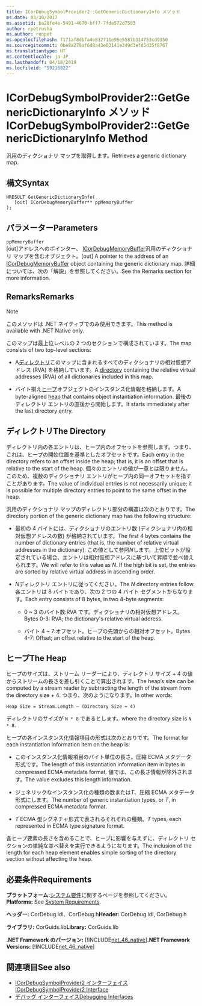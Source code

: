 ```yaml
---
title: ICorDebugSymbolProvider2::GetGenericDictionaryInfo メソッド
ms.date: 03/30/2017
ms.assetid: ba28fe4e-5491-4670-bff7-7fde572d7593
author: rpetrusha
ms.author: ronpet
ms.openlocfilehash: f171af8dbfa4e812711e95e5587b314753cd9350
ms.sourcegitcommit: 0be8a279af6d8a43e03141e349d3efd5d35f8767
ms.translationtype: HT
ms.contentlocale: ja-JP
ms.lasthandoff: 04/18/2019
ms.locfileid: "59216822"
---
```

# <a name="icordebugsymbolprovider2getgenericdictionaryinfo-method"></a><span data-ttu-id="33fa0-102">ICorDebugSymbolProvider2::GetGenericDictionaryInfo メソッド</span><span class="sxs-lookup"><span data-stu-id="33fa0-102">ICorDebugSymbolProvider2::GetGenericDictionaryInfo Method</span></span>
<span data-ttu-id="33fa0-103">汎用のディクショナリ マップを取得します。</span><span class="sxs-lookup"><span data-stu-id="33fa0-103">Retrieves a generic dictionary map.</span></span>  
  
## <a name="syntax"></a><span data-ttu-id="33fa0-104">構文</span><span class="sxs-lookup"><span data-stu-id="33fa0-104">Syntax</span></span>  
  
```  
HRESULT GetGenericDictionaryInfo(  
   [out] ICorDebugMemoryBuffer** ppMemoryBuffer  
);  
```  
  
## <a name="parameters"></a><span data-ttu-id="33fa0-105">パラメーター</span><span class="sxs-lookup"><span data-stu-id="33fa0-105">Parameters</span></span>  
 `ppMemoryBuffer`  
 <span data-ttu-id="33fa0-106">[out]アドレスへのポインター、 [ICorDebugMemoryBuffer](../../../../docs/framework/unmanaged-api/debugging/icordebugmemorybuffer-interface.md)汎用のディクショナリ マップを含むオブジェクト。</span><span class="sxs-lookup"><span data-stu-id="33fa0-106">[out] A pointer to the address of an [ICorDebugMemoryBuffer](../../../../docs/framework/unmanaged-api/debugging/icordebugmemorybuffer-interface.md) object containing the generic dictionary map.</span></span> <span data-ttu-id="33fa0-107">詳細については、次の「解説」を参照してください。</span><span class="sxs-lookup"><span data-stu-id="33fa0-107">See the Remarks section for more information.</span></span>  
  
## <a name="remarks"></a><span data-ttu-id="33fa0-108">Remarks</span><span class="sxs-lookup"><span data-stu-id="33fa0-108">Remarks</span></span>  
  
> [!NOTE]
>  <span data-ttu-id="33fa0-109">このメソッドは .NET ネイティブでのみ使用できます。</span><span class="sxs-lookup"><span data-stu-id="33fa0-109">This method is available with .NET Native only.</span></span>  
  
 <span data-ttu-id="33fa0-110">このマップは最上位レベルの 2 つのセクションで構成されています。</span><span class="sxs-lookup"><span data-stu-id="33fa0-110">The map consists of two top-level sections:</span></span>  
  
-   <span data-ttu-id="33fa0-111">A[ディレクトリ](#Directory)このマップに含まれるすべてのディクショナリの相対仮想アドレス (RVA) を格納しています。</span><span class="sxs-lookup"><span data-stu-id="33fa0-111">A [directory](#Directory) containing the relative virtual addresses (RVA) of all dictionaries included in this map.</span></span>  
  
-   <span data-ttu-id="33fa0-112">バイト揃え[ヒープ](#Heap)オブジェクトのインスタンス化情報を格納します。</span><span class="sxs-lookup"><span data-stu-id="33fa0-112">A byte-aligned [heap](#Heap) that contains object instantiation information.</span></span> <span data-ttu-id="33fa0-113">最後のディレクトリ エントリの直後から開始します。</span><span class="sxs-lookup"><span data-stu-id="33fa0-113">It starts immediately after the last directory entry.</span></span>  
  
<a name="Directory"></a>   
## <a name="the-directory"></a><span data-ttu-id="33fa0-114">ディレクトリ</span><span class="sxs-lookup"><span data-stu-id="33fa0-114">The Directory</span></span>  
 <span data-ttu-id="33fa0-115">ディレクトリ内の各エントリは、ヒープ内のオフセットを参照します。つまり、これは、ヒープの開始位置を基準としたオフセットです。</span><span class="sxs-lookup"><span data-stu-id="33fa0-115">Each entry in the directory refers to an offset inside the heap; that is, it is an offset that is relative to the start of the heap.</span></span> <span data-ttu-id="33fa0-116">個々のエントリの値が一意とは限りません。このため、複数のディクショナリ エントリがヒープ内の同一オフセットを指すことがあります。</span><span class="sxs-lookup"><span data-stu-id="33fa0-116">The value of individual entries is not necessarily unique; it is possible for multiple directory entries to point to the same offset in the heap.</span></span>  
  
 <span data-ttu-id="33fa0-117">汎用のディクショナリ マップのディレクトリ部分の構造は次のとおりです。</span><span class="sxs-lookup"><span data-stu-id="33fa0-117">The directory portion of the generic dictionary map has the following structure:</span></span>  
  
-   <span data-ttu-id="33fa0-118">最初の 4 バイトには、ディクショナリのエントリ数 (ディクショナリ内の相対仮想アドレスの数) が格納されています。</span><span class="sxs-lookup"><span data-stu-id="33fa0-118">The first 4 bytes contains the number of dictionary entries (that is, the number of relative virtual addresses in the dictionary).</span></span> <span data-ttu-id="33fa0-119">この値として参照*N*します。上位ビットが設定されている場合、エントリは相対仮想アドレスに基づいて昇順で並べ替えられます。</span><span class="sxs-lookup"><span data-stu-id="33fa0-119">We will refer to this value as *N*. If the high bit is set, the entries are sorted by relative virtual address in ascending order.</span></span>  
  
-   <span data-ttu-id="33fa0-120">*N*ディレクトリ エントリに従ってください。</span><span class="sxs-lookup"><span data-stu-id="33fa0-120">The *N* directory entries follow.</span></span> <span data-ttu-id="33fa0-121">各エントリは 8 バイトであり、次の 2 つの 4 バイト セグメントからなります。</span><span class="sxs-lookup"><span data-stu-id="33fa0-121">Each entry consists of 8 bytes, in two 4-byte segments:</span></span>  
  
    -   <span data-ttu-id="33fa0-122">0 ~ 3 のバイト数:RVA です。ディクショナリの相対仮想アドレス。</span><span class="sxs-lookup"><span data-stu-id="33fa0-122">Bytes 0-3: RVA; the dictionary's relative virtual address.</span></span>  
  
    -   <span data-ttu-id="33fa0-123">バイト 4 ~ 7:オフセット。ヒープの先頭からの相対オフセット。</span><span class="sxs-lookup"><span data-stu-id="33fa0-123">Bytes 4-7: Offset; an offset relative to the start of the heap.</span></span>  
  
<a name="Heap"></a>   
## <a name="the-heap"></a><span data-ttu-id="33fa0-124">ヒープ</span><span class="sxs-lookup"><span data-stu-id="33fa0-124">The Heap</span></span>  
 <span data-ttu-id="33fa0-125">ヒープのサイズは、ストリーム リーダーにより、ディレクトリ サイズ + 4 の値からストリームの長さを差し引くことで算出されます。</span><span class="sxs-lookup"><span data-stu-id="33fa0-125">The heap’s size can be computed by a stream reader by subtracting the length of the stream from the directory size + 4.</span></span> <span data-ttu-id="33fa0-126">つまり、次のようになります。</span><span class="sxs-lookup"><span data-stu-id="33fa0-126">In other words:</span></span>  
  
```  
Heap Size = Stream.Length – (Directory Size + 4)  
```  
  
 <span data-ttu-id="33fa0-127">ディレクトリのサイズが `N * 8` であるとします。</span><span class="sxs-lookup"><span data-stu-id="33fa0-127">where the directory size is `N * 8`.</span></span>  
  
 <span data-ttu-id="33fa0-128">ヒープの各インスタンス化情報項目の形式は次のとおりです。</span><span class="sxs-lookup"><span data-stu-id="33fa0-128">The format for each instantiation information item on the heap is:</span></span>  
  
-   <span data-ttu-id="33fa0-129">このインスタンス化情報項目のバイト単位の長さ。圧縮 ECMA メタデータ形式です。</span><span class="sxs-lookup"><span data-stu-id="33fa0-129">The length of this instantiation information item in bytes in compressed ECMA metadata format.</span></span> <span data-ttu-id="33fa0-130">値では、この長さ情報が除外されます。</span><span class="sxs-lookup"><span data-stu-id="33fa0-130">The value excludes this length information.</span></span>  
  
-   <span data-ttu-id="33fa0-131">ジェネリックなインスタンス化の種類の数または*T*、圧縮 ECMA メタデータ形式にします。</span><span class="sxs-lookup"><span data-stu-id="33fa0-131">The number of generic instantiation types, or *T*, in compressed ECMA metadata format.</span></span>  
  
-   <span data-ttu-id="33fa0-132">*T* ECMA 型シグネチャ形式で表されるそれぞれの種類。</span><span class="sxs-lookup"><span data-stu-id="33fa0-132">*T* types, each represented in ECMA type signature format.</span></span>  
  
 <span data-ttu-id="33fa0-133">各ヒープ要素の長さを含めることで、ヒープに影響を与えずに、ディレクトリ セクションの単純な並べ替えを実行できるようになります。</span><span class="sxs-lookup"><span data-stu-id="33fa0-133">The inclusion of the length for each heap element enables simple sorting of the directory section without affecting the heap.</span></span>  
  
## <a name="requirements"></a><span data-ttu-id="33fa0-134">必要条件</span><span class="sxs-lookup"><span data-stu-id="33fa0-134">Requirements</span></span>  
 <span data-ttu-id="33fa0-135">**プラットフォーム:**[システム要件](../../../../docs/framework/get-started/system-requirements.md)に関するページを参照してください。</span><span class="sxs-lookup"><span data-stu-id="33fa0-135">**Platforms:** See [System Requirements](../../../../docs/framework/get-started/system-requirements.md).</span></span>  
  
 <span data-ttu-id="33fa0-136">**ヘッダー:** CorDebug.idl、CorDebug.h</span><span class="sxs-lookup"><span data-stu-id="33fa0-136">**Header:** CorDebug.idl, CorDebug.h</span></span>  
  
 <span data-ttu-id="33fa0-137">**ライブラリ:** CorGuids.lib</span><span class="sxs-lookup"><span data-stu-id="33fa0-137">**Library:** CorGuids.lib</span></span>  
  
 <span data-ttu-id="33fa0-138">**.NET Framework のバージョン:** [!INCLUDE[net_46_native](../../../../includes/net-46-native-md.md)]</span><span class="sxs-lookup"><span data-stu-id="33fa0-138">**.NET Framework Versions:** [!INCLUDE[net_46_native](../../../../includes/net-46-native-md.md)]</span></span>  
  
## <a name="see-also"></a><span data-ttu-id="33fa0-139">関連項目</span><span class="sxs-lookup"><span data-stu-id="33fa0-139">See also</span></span>

- [<span data-ttu-id="33fa0-140">ICorDebugSymbolProvider2 インターフェイス</span><span class="sxs-lookup"><span data-stu-id="33fa0-140">ICorDebugSymbolProvider2 Interface</span></span>](../../../../docs/framework/unmanaged-api/debugging/icordebugsymbolprovider2-interface.md)
- [<span data-ttu-id="33fa0-141">デバッグ インターフェイス</span><span class="sxs-lookup"><span data-stu-id="33fa0-141">Debugging Interfaces</span></span>](../../../../docs/framework/unmanaged-api/debugging/debugging-interfaces.md)
